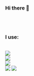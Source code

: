 ### Hi there 👋

<br>
<br>

### I use:
<br>
<img src="https://skillicons.dev/icons?i=dotnet,cs,py,rust,go&perline=5" />
<br>
<img src="https://skillicons.dev/icons?i=docker,mongodb,postgres,react,redis&perline=5" />
<br>
<img src="https://skillicons.dev/icons?i=idea,vscode,selenium,postman,stackoverflow&perline=5" />
<br>
<img src="https://github-readme-stats.vercel.app/api/top-langs/?username=epsilon8eridani&theme=dracula&layout=compact&hide_border=true&bg_color=00000000" />
<img src="https://github-readme-stats.vercel.app/api?username=epsilon8eridani&count_private=true&show_icons=true&theme=dracula&hide_border=true&bg_color=00000000" />

<!--
**epsilon8eridani/epsilon8eridani** is a ✨ _special_ ✨ repository because its `README.md` (this file) appears on your GitHub profile.

Here are some ideas to get you started:

- 🔭 I’m currently working on ...
- 🌱 I’m currently learning ...
- 👯 I’m looking to collaborate on ...
- 🤔 I’m looking for help with ...
- 💬 Ask me about ...
- 📫 How to reach me: ...
- 😄 Pronouns: ...
- ⚡ Fun fact: ...
-->
